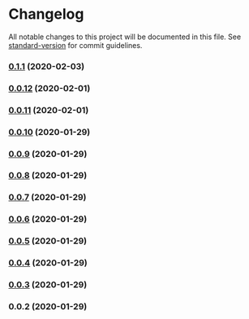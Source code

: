 # Changelog

All notable changes to this project will be documented in this file. See [standard-version](https://github.com/conventional-changelog/standard-version) for commit guidelines.

### [0.1.1](https://github.com/lajosbencz/nuxt-wamp/compare/v0.1.0...v0.1.1) (2020-02-03)

### [0.0.12](https://github.com/lajosbencz/nuxt-wamp/compare/v0.0.11...v0.0.12) (2020-02-01)

### [0.0.11](https://github.com/lajosbencz/nuxt-wamp/compare/v0.0.10...v0.0.11) (2020-02-01)

### [0.0.10](https://github.com/lajosbencz/nuxt-wamp/compare/v0.0.9...v0.0.10) (2020-01-29)

### [0.0.9](https://github.com/lajosbencz/nuxt-wamp/compare/v0.0.8...v0.0.9) (2020-01-29)

### [0.0.8](https://github.com/lajosbencz/nuxt-wamp/compare/v0.0.7...v0.0.8) (2020-01-29)

### [0.0.7](https://github.com/lajosbencz/nuxt-wamp/compare/v0.0.6...v0.0.7) (2020-01-29)

### [0.0.6](https://github.com/lajosbencz/nuxt-wamp/compare/v0.0.5...v0.0.6) (2020-01-29)

### [0.0.5](https://github.com/lajosbencz/nuxt-wamp/compare/v0.0.4...v0.0.5) (2020-01-29)

### [0.0.4](https://github.com/lajosbencz/nuxt-wamp/compare/v0.0.3...v0.0.4) (2020-01-29)

### [0.0.3](https://github.com/lajosbencz/nuxt-wamp/compare/v0.0.2...v0.0.3) (2020-01-29)

### 0.0.2 (2020-01-29)
